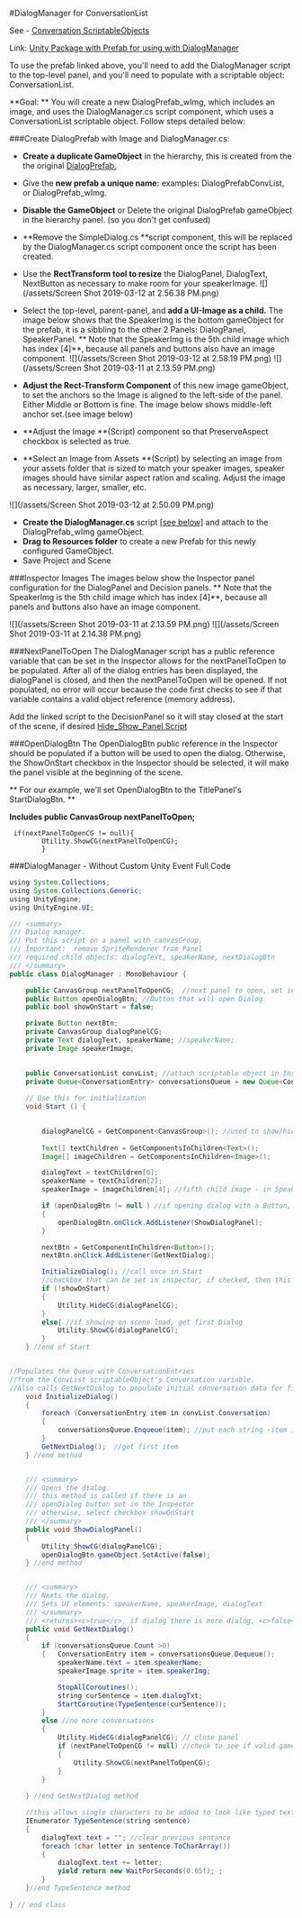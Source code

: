 #DialogManager for ConversationList

See - [Conversation ScriptableObjects](/conversation-scriptable-objects.md)

Link:  [Unity Package with Prefab for using with DialogManager](https://utdallas.box.com/s/0gexny5vurmtlr49f7l6ij7evmwsrsh8)

To use the prefab linked above, you'll need to add the DialogManager script to the top-level panel, and you'll need to populate with a scriptable object: ConversationList.

**Goal: ** You will create a new DialogPrefab_wImg, which includes an image, and uses the DialogManager.cs script component, which uses a ConversationList scriptable object. Follow steps detailed below:

###Create DialogPrefab with Image and DialogManager.cs:
 -  **Create a duplicate GameObject** in the hierarchy, this is created from the the original [DialogPrefab.](/simple-dialog-prefab.md)
 - Give the **new prefab a unique name:** examples: DialogPrefabConvList, or DialogPrefab_wImg.  
 - **Disable the GameObject** or Delete the original DialogPrefab gameObject in the hierarchy panel. (so you don't get confused)
 - **Remove the SimpleDialog.cs **script component, this will be replaced by the DialogManager.cs script component once the script has been created.
 - Use the **RectTransform tool to resize** the DialogPanel, DialogText, NextButton as necessary to make room for your speakerImage.
 ![](/assets/Screen Shot 2019-03-12 at 2.56.38 PM.png)
 - Select the top-level, parent-panel, and **add a UI-Image as a child.**  The image below shows that the SpeakerImg is the bottom gameObject for the prefab, it is a sibbling to the other 2 Panels:  DialogPanel, SpeakerPanel. ** Note that the SpeakerImg is the 5th child image which has index [4]**, because all panels and buttons also have an image component.
![](/assets/Screen Shot 2019-03-12 at 2.58.19 PM.png)
![](/assets/Screen Shot 2019-03-11 at 2.13.59 PM.png)

- **Adjust the Rect-Transform Component** of this new image gameObject, to set the anchors so the Image is aligned to the left-side of the panel.  Either Middle or Bottom is fine.  The image below shows middle-left anchor set.(see image below)
- **Adjust the Image **(Script) component so that PreserveAspect checkbox is selected as true.
- **Select an Image from Assets **(Script) by selecting an image from your assets folder that is sized to match your speaker images, speaker images should have similar aspect ration and scaling.  Adjust the image as necessary, larger, smaller, etc.

![](/assets/Screen Shot 2019-03-12 at 2.50.09 PM.png)

- **Create the DialogManager.cs** script [[see below]](https://kdoore.gitbooks.io/cs-2335/content/conversation-scriptable-objects/dialogmanagerconvlist.html#dialogmanager---without-custom-unity-event-full-code) and attach to the DialogPrefab_wImg gameObject.
- **Drag to Resources folder** to create a new Prefab for this newly configured GameObject.
- Save Project and Scene

###Inspector Images
The images below show the Inspector panel configuration for the DialogPanel and Decision panels. ** Note that the SpeakerImg is the 5th child image which has index [4]**, because all panels and buttons also have an image component.
 
![](/assets/Screen Shot 2019-03-11 at 2.13.59 PM.png)
![](/assets/Screen Shot 2019-03-11 at 2.14.38 PM.png)

###NextPanelToOpen
The DialogManager script has a public reference variable that can be set in the Inspector allows for the nextPanelToOpen to be populated. After all of the dialog entries has been displayed, the dialogPanel is closed, and then the nextPanelToOpen will be opened.  If not  populated, no error will occur because the code first checks to see if that variable contains a valid object reference (memory address). 

Add the linked script to the DecisionPanel so it will stay closed at the start of the scene, if desired [Hide_Show_Panel Script ](/conversation-scriptable-objects/dialogmanagerconvlist/hideshow-panel-script.md)


 ###OpenDialogBtn
 The OpenDialogBtn public reference in the Inspector should be populated if a button will be used to open the dialog.  Otherwise, the ShowOnStart checkbox in the Inspector should be selected, it will make the panel visible at the beginning of the scene. 
 
** For our example, we'll set OpenDialogBtn to the TitlePanel's StartDialogBtn. **

   
**Includes public CanvasGroup nextPanelToOpen;**
```
 if(nextPanelToOpenCG != null){
        Utility.ShowCG(nextPanelToOpenCG);
        }
```

###DialogManager - Without Custom Unity Event Full Code

```java
using System.Collections;
using System.Collections.Generic;
using UnityEngine;
using UnityEngine.UI;

/// <summary>
/// Dialog manager.
/// Put this script on a panel with canvasGroup, 
/// Important:  remove SpriteRenderer from Panel
/// required child objects: dialogText, speakerName, nextDialogBtn
/// </summary>
public class DialogManager : MonoBehaviour {

    public CanvasGroup nextPanelToOpenCG;  //next panel to open, set in Inspector
    public Button openDialogBtn; //Button that will open Dialog
    public bool showOnStart = false;

    private Button nextBtn;
    private CanvasGroup dialogPanelCG;
    private Text dialogText, speakerName; //speakerName;
    private Image speakerImage;
  

    public ConversationList convList; //attach scriptable object in Inspector
    private Queue<ConversationEntry> conversationsQueue = new Queue<ConversationEntry>();
   
    // Use this for initialization
    void Start () {

      
        dialogPanelCG = GetComponent<CanvasGroup>(); //used to show/hide panel
       
        Text[] textChildren = GetComponentsInChildren<Text>();
        Image[] imageChildren = GetComponentsInChildren<Image>();

        dialogText = textChildren[0];
        speakerName = textChildren[2];
        speakerImage = imageChildren[4]; //fifth child image - in SpeakerPanel

        if (openDialogBtn != null ) //if opening dialog with a Button, Populate OpenDialogButton in the Inspector 
        {
            openDialogBtn.onClick.AddListener(ShowDialogPanel);
        }

        nextBtn = GetComponentInChildren<Button>();
        nextBtn.onClick.AddListener(GetNextDialog);

        InitializeDialog(); //call once in Start
        //checkbox that can be set in inspector, if checked, then this is not exected
        if (!showOnStart)
        {
            Utility.HideCG(dialogPanelCG);
        }
        else{ //if showing on scene load, get first Dialog 
            Utility.ShowCG(dialogPanelCG);
        }
    } //end of Start


//Populates the Queue with ConversationEntries 
//from the ConvList scriptableObject's Conversation variable.
//Also calls GetNextDialog to populate initial conversation data for first conversation
    void InitializeDialog()
    {
        foreach (ConversationEntry item in convList.Conversation)
        {
            conversationsQueue.Enqueue(item); //put each string -item in the queue
        }
        GetNextDialog();  //get first item
    } //end method


    /// <summary>
    /// Opens the dialog.
    /// this method is called if there is an 
    /// openDialog button set in the Inspector
    /// otherwise, select checkbox showOnStart 
    /// </summary>
    public void ShowDialogPanel()
    {
        Utility.ShowCG(dialogPanelCG);
        openDialogBtn.gameObject.SetActive(false);
    } //end method


    /// <summary>
    /// Nexts the dialog.
    /// Sets UI elements: speakerName, speakerImage, dialogText
    /// </summary>
    /// <returns><c>true</c>, if dialog there is more dialog, <c>false</c> otherwise.</returns>
    public void GetNextDialog()
    {   
        if (conversationsQueue.Count >0)
        {   ConversationEntry item = conversationsQueue.Dequeue();
            speakerName.text = item.speakerName;
            speakerImage.sprite = item.speakerImg;

            StopAllCoroutines();
            string curSentence = item.dialogTxt;
            StartCoroutine(TypeSentence(curSentence));
        }
        else //no more conversations
        {
            Utility.HideCG(dialogPanelCG); // close panel
            if (nextPanelToOpenCG != null) //check to see if valid gameObject was set in inspector
            {
                Utility.ShowCG(nextPanelToOpenCG);
            } 
        }
    
    } //end GetNextDialog method

    //this allows single characters to be added to look like typed text
    IEnumerator TypeSentence(string sentence)
    {
        dialogText.text = ""; //clear previous sentance
        foreach (char letter in sentence.ToCharArray())
        {
            dialogText.text += letter;
            yield return new WaitForSeconds(0.05f); ;
        }
    }//end TypeSentence method
    
} // end class

```

